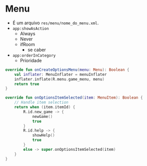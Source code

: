 # Menu
- É um arquivo ``res/menu/nome_do_menu.xml``.
- ``app:showAsAction``
	- Always
	- Never
	- ifRoom
		- se caber
- ``app:orderInCategory``
	- Prioridade

```kotlin
override fun onCreateOptionsMenu(menu: Menu): Boolean {
    val inflater: MenuInflater = menuInflater
    inflater.inflate(R.menu.game_menu, menu)
    return true
}

override fun onOptionsItemSelected(item: MenuItem): Boolean {
    // Handle item selection
    return when (item.itemId) {
        R.id.new_game -> {
            newGame()
            true
        }
        R.id.help -> {
            showHelp()
            true
        }
        else -> super.onOptionsItemSelected(item)
    }
}
```
